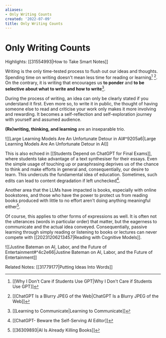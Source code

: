 ```yaml
---
aliases:
- Only Writing Counts
created: '2022-07-09'
title: Only Writing Counts
---
```


# Only Writing Counts

Highlights: [[31554993|How to Take Smart Notes]]

Writing is the only time-tested process to flush out our ideas and thoughts. Spending time on writing doesn't mean less time for reading or learning[^1] [^2]. On the contrary, it is writing that encourages us **to ponder** and **to be selective about what to write and how to write**[^3].

During the process of writing, an idea can only be clearly stated if you understand it first. Even more so, to write it in public, the thought of having someone else to read and criticise your work only makes it more involving and rewarding. It becomes a self-reflection and self-exploration journey with yourself and assumed audience.

**(Re)writing, thinking, and learning** are an inseparable trio.

![[Large Learning Models Are An Unfortunate Detour in AI#^9205a6|Large Learning Models Are An Unfortunate Detour in AI]]

This is also echoed in [[Students Depend on ChatGPT for Final Exams]], where students take advantage of a text synthesiser for their essays. Even the simple usage of touching up or paraphrasing deprives us of the chance to think and make efforts in general and, consequentially, our desire to learn. This undercuts the fundamental idea of education. Sometimes, such edits can lead to content degradation if left unchecked[^4].

Another area that the LLMs have impacted is books, especially with online bookstores, and those who have the power to protect us from reading books produced with little to no effort aren't doing anything meaningful either[^5].

Of course, this applies to other forms of expressions as well. It is often not the utterances (words in particular order) that matter, but the eagerness to communicate and the actual idea conveyed. Consequentially, passive learning through simply reading or listening to books or lectures can never compete with [[20231206213457|Reading with Cognitive Models]].

![[Justine Bateman on AI, Labor, and the Future of Entertainment#^4c2e66|Justine Bateman on AI, Labor, and the Future of Entertainment]]

Related Notes:
[[31779177|Putting Ideas Into Words]]

[^1]: [[Why I Don't Care if Students Use GPT|Why I Don't Care if Students Use GPT]]
[^2]: [[ChatGPT Is a Blurry JPEG of the Web|ChatGPT Is a Blurry JPEG of the Web]]
[^3]: [[Learning to Communicate|Learning to Communicate]]
[^4]: [[ChatGPT- Beware the Self-Serving AI Editor]]
[^5]: [[36309893|AI Is Already Killing Books]]